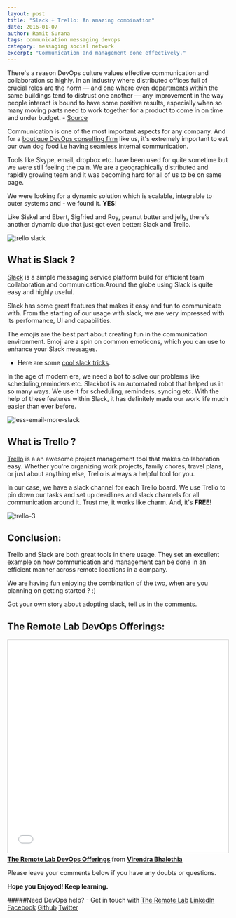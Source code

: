 ```yaml
---
layout: post
title: "Slack + Trello: An amazing combination"
date: 2016-01-07
author: Ramit Surana
tags: communication messaging devops
category: messaging social network
excerpt: "Communication and management done effectively."
---
```


There's a reason DevOps culture values effective communication and collaboration so highly. In an industry where distributed offices full of crucial roles are the norm — and one where even departments within the same buildings tend to distrust one another — any improvement in the way people interact is bound to have some positive results, especially when so many moving parts need to work together for a product to come in on time and under budget. - [Source][12]


Communication is one of the most important aspects for any company. And for a [boutique DevOps consulting firm][1] like us, it's extremely important to eat our own dog food i.e having seamless internal communication.

Tools like Skype, email, dropbox etc. have been used for quite sometime but we were still feeling the pain. We are a geographically distributed and rapidly growing team and it was becoming hard for all of us to be on same page.


We were looking for a dynamic solution which is scalable, integrable to outer systems and - we found it. **YES**!

Like Siskel and Ebert, Sigfried and Roy, peanut butter and jelly, there’s another dynamic duo that just got even better: Slack and Trello.

![trello slack][6]

## What is Slack ?

[Slack][11] is a simple messaging service platform build for efficient team collaboration and communication.Around the globe using Slack is quite easy and highly useful.

Slack has some great features that makes it easy and fun to communicate with. From the starting of our usage with slack, we are very impressed with its performance, UI and capabilities.

The emojis are the best part about creating fun in the communication environment. Emoji are a spin on common emoticons, which you can use to enhance your Slack messages.

- Here are some [cool slack tricks][9].

In the age of modern era, we need a bot to solve our problems like scheduling,reminders etc. Slackbot is an automated robot that helped us in so many ways. We use it for scheduling, reminders, syncing etc. With the help of these features within Slack, it has definitely made our work life much easier than ever before.

![less-email-more-slack][7]


##  What is Trello ?

[Trello][10] is a an awesome project management tool that makes collaboration easy. Whether you're organizing work projects, family chores, travel plans, or just about anything else, Trello is always a helpful tool for you.


In our case, we have a slack channel for each Trello board. We use Trello to pin down our tasks and set up deadlines and slack channels for all communication around it. Trust me, it works like charm. And, it's **FREE**!

![trello-3][8]


## Conclusion:

Trello and Slack are both great tools in there usage. They set an excellent example on how communication and management can be done in an efficient manner across remote locations in a company.

We are having fun enjoying the combination of the two, when are you planning on getting started ? :)


Got your own story about adopting slack, tell us in the comments.

## The Remote Lab DevOps Offerings:
<iframe src="//www.slideshare.net/slideshow/embed_code/key/h9h9GNjX5Gncpi" width="595" height="485" frameborder="0" marginwidth="0" marginheight="0" scrolling="no" style="border:1px solid #CCC; border-width:1px; margin-bottom:5px; max-width: 100%;" allowfullscreen> </iframe> <div style="margin-bottom:5px"> <strong> <a href="//www.slideshare.net/bhalothia/the-remote-lab-devops-offerings" title="The Remote Lab DevOps Offerings" target="_blank">The Remote Lab DevOps Offerings</a> </strong> from <strong><a href="//www.slideshare.net/bhalothia" target="_blank">Virendra Bhalothia</a></strong> </div>

Please leave your comments below if you have any doubts or questions.


**Hope you Enjoyed! Keep learning.**

#####Need DevOps help? - Get in touch with [The Remote Lab][1]
[LinkedIn][2] [Facebook][3] [Github][4] [Twitter][5]


  [1]: http://theremotelab.io
  [2]: https://www.linkedin.com/company/the-remote-lab
  [3]: https://www.facebook.com/TheRemoteLab
  [4]: https://github.com/TheRemoteLab
  [5]: https://twitter.com/TheRemoteLab
  [6]: https://cloud.githubusercontent.com/assets/8342133/12071953/5fb48c02-b0ed-11e5-9d46-1fc915c9a099.png
  [7]: https://cloud.githubusercontent.com/assets/8342133/12071970/ed85ee72-b0ed-11e5-9a99-d4b0d8d8a36a.png
  [8]: https://cloud.githubusercontent.com/assets/8342133/12071985/455e53d6-b0ef-11e5-8fc1-ad84db4d1722.png
  [9]: http://blog.hubstaff.com/slack-tricks/
  [10]: https://trello.com
  [11]: https://slack.com/
  [12]: https://www.veracode.com/blog/2015/07/devops-culture-communication-and-collaboration-are-key
